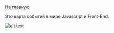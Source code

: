 <a href="https://github.com/js-machine/dashboard/blob/master/README.md">На главную</a>

Это карта событий в мире Javascript и Front-End.

![alt text](https://github.com/js-machine/dashboard/blob/master/topics/events/events1.png)
